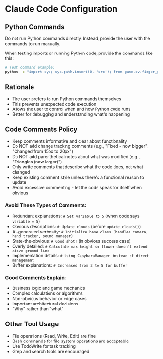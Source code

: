 # Claude Code Configuration

## Python Commands
Do not run Python commands directly. Instead, provide the user with the commands to run manually.

When testing imports or running Python code, provide the commands like this:

```bash
# Test command example:
python -c "import sys; sys.path.insert(0, 'src'); from game.cv.finger_gun_detection import EnhancedHandTracker; print('Import successful')"
```

## Rationale
- The user prefers to run Python commands themselves
- This prevents unexpected code execution
- Allows the user to control when and how Python code runs
- Better for debugging and understanding what's happening

## Code Comments Policy
- Keep comments informative and clear about functionality
- Do NOT add change tracking comments (e.g., "Fixed - now bigger", "Changed from 15px to 20px")
- Do NOT add parenthetical notes about what was modified (e.g., "Triangles (now larger)")
- Only write comments that describe what the code does, not what changed
- Keep existing comment style unless there's a functional reason to update
- Avoid excessive commenting - let the code speak for itself when obvious

### Avoid These Types of Comments:
- Redundant explanations: `# Set variable to 5` (when code says `variable = 5`)
- Obvious descriptions: `# Update clouds` (before `update_clouds()`)
- AI-generated verbosity: `# Initialize base class (handles camera, hand tracker, sound manager)`
- State-the-obvious: `# Good shot!` (in obvious success case)  
- Overly detailed: `# Calculate max height so flower doesn't extend above ground line`
- Implementation details: `# Using CapybaraManager instead of direct management`
- Buffer explanations: `# Increased from 3 to 5 for buffer`

### Good Comments Explain:
- Business logic and game mechanics
- Complex calculations or algorithms  
- Non-obvious behavior or edge cases
- Important architectural decisions
- "Why" rather than "what"

## Other Tool Usage
- File operations (Read, Write, Edit) are fine
- Bash commands for file system operations are acceptable
- Use TodoWrite for task tracking
- Grep and search tools are encouraged